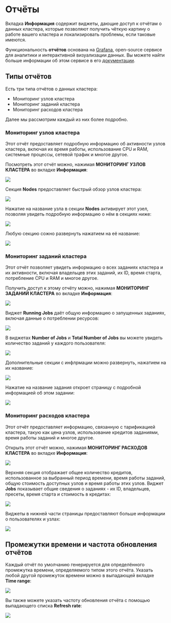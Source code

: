 # Отчёты

Вкладка **Информация** содержит виджеты, дающие доступ к отчётам о данных кластера, которые позволяют получить чёткую картину о работе вашего кластера и локализировать проблемы, если таковые имеются.

Функциональность **отчётов** основана на [Grafana](https://grafana.com), open-source сервисе для аналитики и интерактивной визуализации данных. Вы можете найти больше информации об этом сервисе в его [документации](https://grafana.com/docs/grafana/latest/?utm_source=grafana_footer).

## Типы отчётов

Есть три типа отчётов о данных кластера:

* Мониторинг узлов кластера
* Мониторинг заданий кластера
* Мониторинг расходов кластера

Далее мы рассмотрим каждый из них более подробно.

### Мониторинг узлов кластера

Этот отчёт предоставляет подробную информацию об активности узлов кластера, включая их время работы, использование CPU и RAM, системные процессы, сетевой трафик и многое другое.

Посмотреть этот отчёт можно, нажимая **МОНИТОРИНГ УЗЛОВ КЛАСТЕРА** во вкладке **Информация**:

![](../.gitbook/assets/image%20%28167%29.png)

Секция **Nodes** предоставляет быстрый обзор узлов кластера: 

![](../.gitbook/assets/image%20%28148%29.png)

Нажатие на название узла в секции **Nodes** активирует этот узел, позволяя увидеть подробную информацию о нём в секциях ниже:

![](../.gitbook/assets/image%20%28162%29.png)

Любую секцию сожно развернуть нажатием на её название:

![](../.gitbook/assets/image%20%28154%29.png)

### Мониторинг заданий кластера

Этот отчёт позволяет увидеть информацию о всех заданиях кластера и их активности, включая владельцев этих заданий, их ID, время старта, потребление CPU и RAM и многое другое. 

Получить доступ к этому отчёту можно, нажимая **МОНИТОРИНГ ЗАДАНИЙ КЛАСТЕРА** во вкладке **Информация**:

![](../.gitbook/assets/image%20%28173%29.png)

Виджет **Running Jobs** даёт общую информацию о запущенных заданиях, включая данные о потреблении ресурсов:

![](../.gitbook/assets/image%20%28157%29.png)

В виджетах **Number of Jobs** и **Total Number of Jobs** вы можете увидеть количество заданий у каждого пользователя:

![](../.gitbook/assets/image%20%28165%29.png)

Дополнительные секции с инфлрмации можно развернуть, нажатием на их название:

![](../.gitbook/assets/image%20%28172%29.png)

Нажатие на название задания откроет страницу с подробной информацией об этом задании:

![](../.gitbook/assets/image%20%28159%29.png)

### Мониторинг расходов кластера

Этот отчёт предоставляет информацию, связанную с тарификацией кластера, такую как цена узлов, использование кредитов заданиями, время работы заданий и многое другое.

Открыть этот отчёт можно, нажимая **МОНИТОРИНГ РАСХОДОВ КЛАСТЕРА** во вкладке **Информация**:

![](../.gitbook/assets/image%20%28168%29.png)

Верхняя секция отображает общее количество кредитов, использованное за выбранный период времени, время работы заданий, общую стоимость доступных узлов и время работы этих узлов. Виджет **Jobs** показывает общие сведения о заданиях - их ID, владельцев, пресеты, время старта и стоимость в кредитах:

![](../.gitbook/assets/image%20%28149%29.png)

Виджеты в нижней части страницы предоставляют больше информации о пользователях и узлах:

![](../.gitbook/assets/image%20%28166%29.png)

## Промежутки времени и частота обновления отчётов

Каждый отчёт по умолчанию генерируется для определённого промежутка времени, определяемого типом этого отчёта. Указать любой другой промежуток времени можно в выпадающей вкладке **Time range**:

![](../.gitbook/assets/image%20%28171%29.png)

Вы также можете указать частоту обновления отчёта с помощью выпадающего списка **Refresh rate**:

![](../.gitbook/assets/image%20%28150%29.png)

